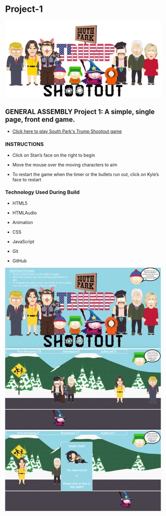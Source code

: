 # Project-1
![banner](.//images/banner.png)

## GENERAL ASSEMBLY Project 1: A simple, single page, front end game.

- [Click here to play South Park's Trump Shootout game](https://maxcramer.github.io/Project-1/)

### INSTRUCTIONS

* Click on Stan’s face on the right to begin

* Move the mouse over the moving characters to aim

* To restart the game when the timer or the bullets run out, click on Kyle’s face to restart

### Technology Used During Build

* HTML5

* HTMLAudio

* Animation

* CSS

* JavaScript

* Git

* GitHub

![Home Screen](.//screenshots/home.png)
![In Play](.//screenshots/inGame.png)
![Game Over](.//screenshots/gameOver.png)
